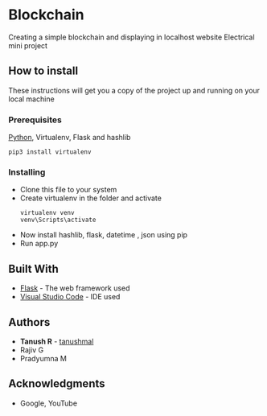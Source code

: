 # Blockchain

Creating a simple blockchain and displaying in localhost website 
Electrical mini project

## How to install

These instructions will get you a copy of the project up and running on your local machine

### Prerequisites

[Python](https://www.python.org/downloads/), Virtualenv, Flask and hashlib
```
pip3 install virtualenv
```

### Installing

* Clone this file to your system
* Create virtualenv in the folder and activate
  ```
  virtualenv venv
  venv\Scripts\activate
  ```
* Now install hashlib, flask, datetime , json using pip
* Run app.py 

## Built With

* [Flask](https://flask.palletsprojects.com/en/1.1.x/) - The web framework used
* [Visual Studio Code](https://code.visualstudio.com/) - IDE used




## Authors

* **Tanush R** - [tanushmal](https://github.com/tanushmal)
* Rajiv G
* Pradyumna M


## Acknowledgments

* Google, YouTube
